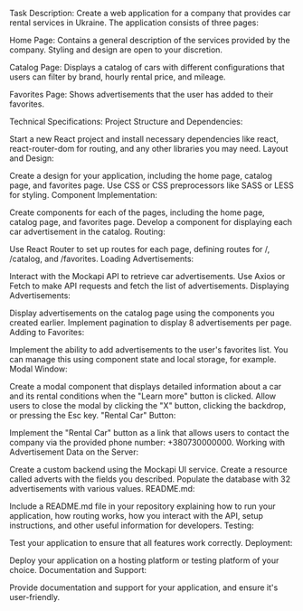 Task Description:
Create a web application for a company that provides car rental services in Ukraine. The application consists of three pages:

Home Page: Contains a general description of the services provided by the company. Styling and design are open to your discretion.

Catalog Page: Displays a catalog of cars with different configurations that users can filter by brand, hourly rental price, and mileage.

Favorites Page: Shows advertisements that the user has added to their favorites.

Technical Specifications:
Project Structure and Dependencies:

Start a new React project and install necessary dependencies like react, react-router-dom for routing, and any other libraries you may need.
Layout and Design:

Create a design for your application, including the home page, catalog page, and favorites page. Use CSS or CSS preprocessors like SASS or LESS for styling.
Component Implementation:

Create components for each of the pages, including the home page, catalog page, and favorites page.
Develop a component for displaying each car advertisement in the catalog.
Routing:

Use React Router to set up routes for each page, defining routes for /, /catalog, and /favorites.
Loading Advertisements:

Interact with the Mockapi API to retrieve car advertisements. Use Axios or Fetch to make API requests and fetch the list of advertisements.
Displaying Advertisements:

Display advertisements on the catalog page using the components you created earlier.
Implement pagination to display 8 advertisements per page.
Adding to Favorites:

Implement the ability to add advertisements to the user's favorites list. You can manage this using component state and local storage, for example.
Modal Window:

Create a modal component that displays detailed information about a car and its rental conditions when the "Learn more" button is clicked.
Allow users to close the modal by clicking the "X" button, clicking the backdrop, or pressing the Esc key.
"Rental Car" Button:

Implement the "Rental Car" button as a link that allows users to contact the company via the provided phone number: +380730000000.
Working with Advertisement Data on the Server:

Create a custom backend using the Mockapi UI service. Create a resource called adverts with the fields you described.
Populate the database with 32 advertisements with various values.
README.md:

Include a README.md file in your repository explaining how to run your application, how routing works, how you interact with the API, setup instructions, and other useful information for developers.
Testing:

Test your application to ensure that all features work correctly.
Deployment:

Deploy your application on a hosting platform or testing platform of your choice.
Documentation and Support:

Provide documentation and support for your application, and ensure it's user-friendly.

